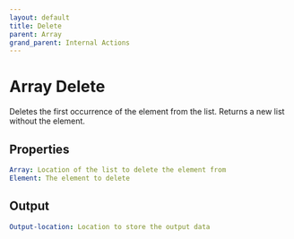 ```yaml
---
layout: default
title: Delete
parent: Array
grand_parent: Internal Actions
---
```

# Array Delete
Deletes the first occurrence of the element from the list. Returns a new list without the element.

## Properties
```yaml
Array: Location of the list to delete the element from
Element: The element to delete
```

## Output
```yaml
Output-location: Location to store the output data
```
